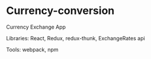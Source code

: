# Currency-conversion

Currency Exchange App


Libraries: React, Redux, redux-thunk, ExchangeRates api

Tools: webpack, npm

